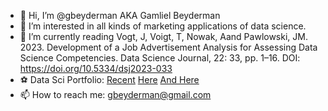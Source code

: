 - 👋 Hi, I’m @gbeyderman AKA Gamliel Beyderman
- 👀 I’m interested in all kinds of marketing applications of data science.
- 🌱 I’m currently reading Vogt, J, Voigt, T, Nowak, Aand Pawlowski, JM. 2023. Development of a Job Advertisement Analysis for Assessing Data Science Competencies. Data Science Journal, 22: 33, pp. 1–16. DOI:
https://doi.org/10.5334/dsj2023-033
- ⚽ Data Sci Portfolio: [Recent](https://github.com/gbeyderman/gbeyderman/blob/gh-pages/Pharma_Marketers_AI_Investment.ipynb) [Here](https://github.com/gbeyderman/gbeyderman/blob/gh-pages/Airbnb_Price.ipynb) [And Here](https://github.com/gbeyderman/gbeyderman/blob/gh-pages/Purchase_Modeling_using_Clickstream_Data_and_Markov_Chains.pdf) 
- 📫 How to reach me: gbeyderman@gmail.com

<!---
gbeyderman/gbeyderman is a ✨ special ✨ repository because its `README.md` (this file) appears on your GitHub profile.
You can click the Preview link to take a look at your changes.
--->
